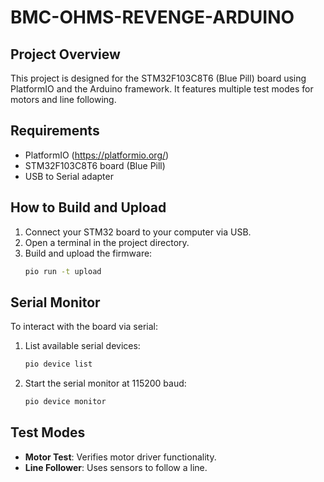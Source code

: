 # BMC-OHMS-REVENGE-ARDUINO

## Project Overview
This project is designed for the STM32F103C8T6 (Blue Pill) board using PlatformIO and the Arduino framework. It features multiple test modes for motors and line following.

## Requirements
- PlatformIO (https://platformio.org/)
- STM32F103C8T6 board (Blue Pill)
- USB to Serial adapter 

## How to Build and Upload
1. Connect your STM32 board to your computer via USB.
2. Open a terminal in the project directory.
3. Build and upload the firmware:
   ```bash
   pio run -t upload
   ```

## Serial Monitor
To interact with the board via serial:
1. List available serial devices:
   ```bash
   pio device list
   ```
2. Start the serial monitor at 115200 baud:
   ```bash
   pio device monitor
   ```

## Test Modes
- **Motor Test**: Verifies motor driver functionality.
- **Line Follower**: Uses sensors to follow a line.

